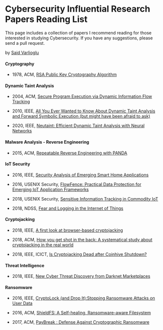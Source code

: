 # Cybersecurity Influential Research Papers Reading List
This page includes a collection of papers I recommend reading for those interested in studying Cybersecurity. 
If you have any suggestions, please send a pull request.

by [Said Varlioglu](https://www.linkedin.com/in/said-varlioglu/)

#### Cryptography

- 1978, ACM, [RSA Public Key Cryptography Algorithm](https://people.csail.mit.edu/rivest/Rsapaper.pdf)

#### Dynamic Taint Analysis

- 2004, ACM, [Secure Program Execution via Dynamic Information Flow Tracking](http://csg.csail.mit.edu/pubs/memos/Memo-467/memo-467.pdf)

- 2010, IEEE, [All You Ever Wanted to Know About Dynamic Taint Analysis and Forward Symbolic Execution (but might have been afraid to ask)](https://users.ece.cmu.edu/~aavgerin/papers/Oakland10.pdf)

- 2020, IEEE, [Neutaint: Efficient Dynamic Taint Analysis with Neural Networks](https://arxiv.org/pdf/1907.03756.pdf)

#### Malware Analysis - Reverse Engineering

- 2015, ACM, [Repeatable Reverse Engineering with PANDA](https://dl.acm.org/doi/pdf/10.1145/2843859.2843867?download=true)

#### IoT Security

- 2016, IEEE, [Security Analysis of Emerging Smart Home Applications](http://iotsecurity.eecs.umich.edu/img/Fernandes_SmartThingsSP16.pdf)

- 2016, USENIX Security, [FlowFence: Practical Data Protection for Emerging IoT Application Frameworks](https://www.usenix.org/system/files/conference/usenixsecurity16/sec16_paper_fernandes.pdf)

- 2018, USENIX Security, [Sensitive Information Tracking in Commodity IoT](https://www.usenix.org/system/files/conference/usenixsecurity18/sec18-celik.pdf)

- 2018, NDSS, [Fear and Logging in the Internet of Things](http://seclab.illinois.edu/wp-content/uploads/2017/12/wang2018fear.pdf)

#### Cryptojacking

- 2018, IEEE, [A first look at browser-based cryptojacking](https://arxiv.org/pdf/1803.02887.pdf)

- 2018, ACM, [How you get shot in the back: A systematical study about cryptojacking in the real world](https://dl.acm.org/doi/pdf/10.1145/3243734.3243840)

- 2018, IEEE, ICICT, [Is Cryptojacking Dead after Coinhive Shutdown?](https://arxiv.org/pdf/2001.02975.pdf)

#### Threat Intelligence

- 2018, IEEE, [New Cyber Threat Discovery from Darknet Marketplaces](https://www.researchgate.net/profile/Fangzhou_Dong2/publication/329799638_New_Cyber_Threat_Discovery_from_Darknet_Marketplaces/links/5c6fb7b0458515831f652d14/New-Cyber-Threat-Discovery-from-Darknet-Marketplaces.pdf)

#### Ransomware

- 2016, IEEE, [CryptoLock (and Drop It):Stopping Ransomware Attacks on User Data](https://www.cise.ufl.edu/~traynor/papers/scaife-icdcs16.pdf)

- 2016, ACM, [ShieldFS: A Self-healing, Ransomware-aware Filesystem](http://shieldfs.necst.it/continella-shieldfs-2016.pdf)

- 2017, ACM, [PayBreak : Defense Against Cryptographic Ransomware](https://eugenekolo.com/static/paybreak.pdf)









